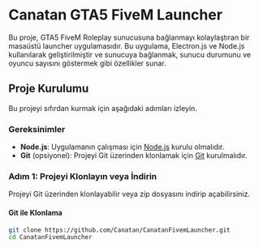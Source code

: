 # Canatan GTA5 FiveM Launcher

Bu proje, GTA5 FiveM Roleplay sunucusuna bağlanmayı kolaylaştıran bir masaüstü launcher uygulamasıdır. Bu uygulama, Electron.js ve Node.js kullanılarak geliştirilmiştir ve sunucuya bağlanmak, sunucu durumunu ve oyuncu sayısını göstermek gibi özellikler sunar.

## Proje Kurulumu

Bu projeyi sıfırdan kurmak için aşağıdaki adımları izleyin.

### Gereksinimler

- **Node.js**: Uygulamanın çalışması için [Node.js](https://nodejs.org) kurulu olmalıdır.
- **Git** (opsiyonel): Projeyi Git üzerinden klonlamak için [Git](https://git-scm.com) kurulmalıdır.

### Adım 1: Projeyi Klonlayın veya İndirin

Projeyi Git üzerinden klonlayabilir veya zip dosyasını indirip açabilirsiniz.

#### Git ile Klonlama

```bash
git clone https://github.com/Canatan/CanatanFivemLauncher.git
cd CanatanFivemLauncher
